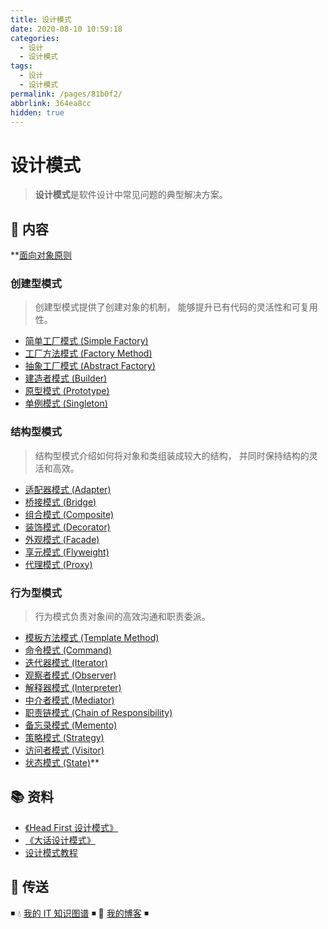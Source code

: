 ```yaml
---
title: 设计模式
date: 2020-08-10 10:59:18
categories:
  - 设计
  - 设计模式
tags:
  - 设计
  - 设计模式
permalink: /pages/81b0f2/
abbrlink: 364ea8cc
hidden: true
---
```


# 设计模式

> **设计模式**是软件设计中常见问题的典型解决方案。

## 📖 内容

**[面向对象原则](25.面向对象原则.md)

### 创建型模式

> 创建型模式提供了创建对象的机制， 能够提升已有代码的灵活性和可复用性。

- [简单工厂模式 (Simple Factory)](01.简单工厂模式.md)
- [工厂方法模式 (Factory Method)](02.工厂方法模式.md)
- [抽象工厂模式 (Abstract Factory)](03.抽象工厂模式.md)
- [建造者模式 (Builder)](04.建造者模式.md)
- [原型模式 (Prototype)](05.原型模式.md)
- [单例模式 (Singleton)](06.单例模式.md)

### 结构型模式

> 结构型模式介绍如何将对象和类组装成较大的结构， 并同时保持结构的灵活和高效。

- [适配器模式 (Adapter)](07.适配器模式.md)
- [桥接模式 (Bridge)](08.桥接模式.md)
- [组合模式 (Composite)](09.组合模式.md)
- [装饰模式 (Decorator)](10.装饰模式.md)
- [外观模式 (Facade)](11.外观模式.md)
- [享元模式 (Flyweight)](12.享元模式.md)
- [代理模式 (Proxy)](13.代理模式.md)

### 行为型模式

> 行为模式负责对象间的高效沟通和职责委派。

- [模板方法模式 (Template Method)](14.模板方法模式.md)
- [命令模式 (Command)](15.命令模式.md)
- [迭代器模式 (Iterator)](16.迭代器模式.md)
- [观察者模式 (Observer)](17.观察者模式.md)
- [解释器模式 (Interpreter)](18.解释器模式.md)
- [中介者模式 (Mediator)](19.中介者模式.md)
- [职责链模式 (Chain of Responsibility)](20.职责链模式.md)
- [备忘录模式 (Memento)](21.备忘录模式.md)
- [策略模式 (Strategy)](22.策略模式.md)
- [访问者模式 (Visitor)](23.访问者模式.md)
- [状态模式 (State)](24.状态模式.md)**

## 📚 资料

- [《Head First 设计模式》](https://book.douban.com/subject/2243615/)
- [《大话设计模式》](https://book.douban.com/subject/2334288/)
- [设计模式教程](https://refactoringguru.cn/design-patterns/catalog)

## 🚪 传送

◾ 💧 [我的 IT 知识图谱](https://dunwu.github.io/waterdrop/) ◾ 🎯 [我的博客](https://dunwu.github.io/blog/) ◾
